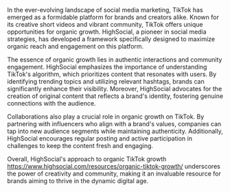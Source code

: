 In the ever-evolving landscape of social media marketing, TikTok has emerged as a formidable platform for brands and creators alike. Known for its creative short videos and vibrant community, TikTok offers unique opportunities for organic growth. HighSocial, a pioneer in social media strategies, has developed a framework specifically designed to maximize organic reach and engagement on this platform.


The essence of organic growth lies in authentic interactions and community engagement. HighSocial emphasizes the importance of understanding TikTok's algorithm, which prioritizes content that resonates with users. By identifying trending topics and utilizing relevant hashtags, brands can significantly enhance their visibility. Moreover, HighSocial advocates for the creation of original content that reflects a brand's identity, fostering genuine connections with the audience.


Collaborations also play a crucial role in organic growth on TikTok. By partnering with influencers who align with a brand's values, companies can tap into new audience segments while maintaining authenticity. Additionally, HighSocial encourages regular posting and active participation in challenges to keep the content fresh and engaging.


Overall, HighSocial's approach to organic TikTok growth https://www.highsocial.com/resources/organic-tiktok-growth/  underscores the power of creativity and community, making it an invaluable resource for brands aiming to thrive in the dynamic digital age.

